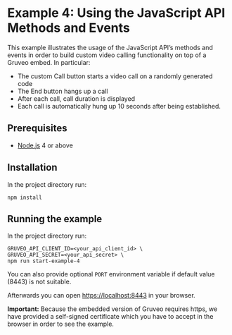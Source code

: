 # Example 4: Using the JavaScript API Methods and Events

This example illustrates the usage of the JavaScript API’s methods and events in order to build custom video calling functionality on top of a Gruveo embed. In particular:

* The custom Call button starts a video call on a randomly generated code
* The End button hangs up a call
* After each call, call duration is displayed
* Each call is automatically hung up 10 seconds after being established.

## Prerequisites

* [Node.js](https://nodejs.org/) 4 or above

## Installation

In the project directory run:

```
npm install
```

## Running the example

In the project directory run:

```
GRUVEO_API_CLIENT_ID=<your_api_client_id> \
GRUVEO_API_SECRET=<your_api_secret> \
npm run start-example-4
```

You can also provide optional `PORT` environment variable if default value (8443) is not suitable.

Afterwards you can open [https://localhost:8443](https://localhost:8443) in your browser.

**Important:** Because the embedded version of Gruveo requires https, we have provided a self-signed certificate which you have to accept in the browser in order to see the example.
